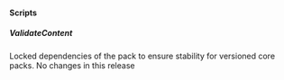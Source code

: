 
#### Scripts

##### ValidateContent

Locked dependencies of the pack to ensure stability for versioned core packs. No changes in this release